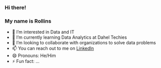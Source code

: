 ### Hi there!
### My name is Rollins
- 👀 I’m interested in Data and IT
- 🌱 I’m currently learning Data Analytics at Dahel Techies
- 💞️ I’m looking to collaborate with organizations to solve data problems
- 📫 You can reach out to me on [LinkedIn](https://www.linkedin.com/in/rio05/)
- 😄 Pronouns: He/Him
- ⚡ Fun fact: ...

<!---
RioDaking/RioDaking is a ✨ special ✨ repository because its `README.md` (this file) appears on your GitHub profile.
You can click the Preview link to take a look at your changes.
--->
